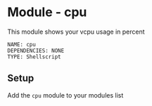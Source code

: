 # Module - cpu

This module shows your vcpu usage in percent

```
NAME: cpu
DEPENDENCIES: NONE
TYPE: Shellscript
```

## Setup

Add the `cpu` module to your modules list
